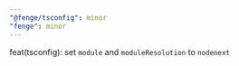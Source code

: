 ```yaml
---
"@fenge/tsconfig": minor
"fenge": minor
---
```


feat(tsconfig): set `module` and `moduleResolution` to `nodenext`
